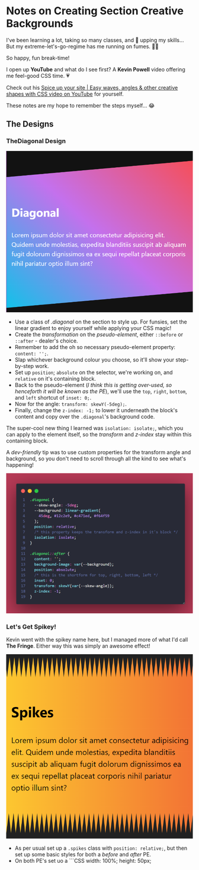 # Notes on Creating Section Creative Backgrounds

I've been learning a lot, taking so many classes, and 💯 upping my skills... But my extreme-let's-go-regime has me running on fumes. 😶‍🌫️ 

So happy, fun break-time! 

I open up **YouTube** and what do I see first?  A **Kevin Powell** video offering me feel-good CSS time. 💗

Check out his [Spice up your site | Easy waves, angles & other creative shapes with CSS video on YouTube](https://www.youtube.com/watch?v=hWGgw1K-i8Y) for yourself.

These notes are my hope to remember the steps myself... 😂

## The Designs

### TheDiagonal Design
![Nice diagonal linear gradient background!](img/diagonal.png)

- Use a class of _.diagonal_ on the section to style up.  For funsies, set the linear gradient to enjoy yourself while applying your CSS magic!
- Create the _transformation_ on the *pseudo-element*, either `::before` or `::after` - dealer's choice.
- Remember to add the oh so necessary pseudo-element property: `content: '';`.
- Slap whichever background colour you choose, so it'll show your step-by-step work.
- Set up `position`; `absolute` on the selector, we're working on, and `relative` on it's containing block.
- Back to the pseudo-element (_I think this is getting over-used, so henceforth it will be known as the *PE*_), we'll use the `top`, `right`, `bottom`, and `left` shortcut of `inset: 0;`.
- Now for the angle: `transform: skewY(-5deg);`.
- Finally, change the `z-index: -1;` to lower it underneath the block's content and copy over the `.diagonal`'s background code.

The super-cool new thing I learned was `isolation: isolate;`, which you can apply to the element itself, so the *transform* and *z-index* stay within this containing block.

A *dev-friendly* tip was to use custom properties for the transform angle and background, so you don't need to scroll through all the kind to see what's happening!

![code block](img/diagonal-code.png)

### Let's Get Spikey!

Kevin went with the spikey name here, but I managed more of what I'd call **The Fringe**.  Either way this was simply an awesome effect!

![spikes slash fringe effect](img/spikes.png)

- As per usual set up a `.spikes` class with `position: relative;`, but then set up some basic styles for both a _before_ and _after_ PE.  
- On both PE's set uo a ```CSS
width: 100%;
height: 50px;
```